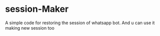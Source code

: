 # session-Maker
A simple code for restoring the session of whatsapp bot. And u can use it making new session too
